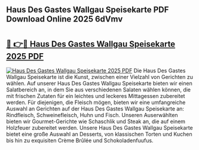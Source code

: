 ## Haus Des Gastes Wallgau Speisekarte PDF Download Online 2025 6dVmv

# <h2><a href="http://gccevo.nevu.top/?p=Haus+Des+Gastes+Wallgau+Speisekarte">🔗 👉🔴 Haus Des Gastes Wallgau Speisekarte 2025 PDF</a></h2>

[![Haus Des Gastes Wallgau Speisekarte 2025 PDF](https://i.imgur.com/dBaPXMq.png)](http://gccevo.nevu.top/?p=Haus+Des+Gastes+Wallgau+Speisekarte)
Die Haus Des Gastes Wallgau Speisekarte ist die Kunst, zwischen einer Vielzahl von Gerichten zu wählen. Auf unserer Haus Des Gastes Wallgau Speisekarte bieten wir einen Salatbereich an, in dem Sie aus verschiedenen Salaten wählen können, die mit frischen Zutaten für ein leichtes und leckeres Mittagessen zubereitet werden. Für diejenigen, die Fleisch mögen, bieten wir eine umfangreiche Auswahl an Gerichten auf der Haus Des Gastes Wallgau Speisekarte an: Rindfleisch, Schweinefleisch, Huhn und Fisch. Unseren Auserwählten bieten wir Gourmet-Gerichte wie Schaschlik und Steak an, die auf einem Holzfeuer zubereitet werden. Unsere Haus Des Gastes Wallgau Speisekarte bietet eine große Auswahl an Desserts, von klassischen Torten und Kuchen bis hin zu exquisiten Crème Brûlée und Schokoladenfuufus.
